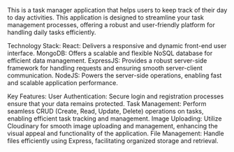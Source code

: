 This is a task manager application that helps users to keep track of their day to day activities.
This application is designed to streamline your task management processes, offering a robust and user-friendly platform for handling daily tasks efficiently.

Technology Stack:
React: Delivers a responsive and dynamic front-end user interface.
MongoDB: Offers a scalable and flexible NoSQL database for efficient data management.
ExpressJS: Provides a robust server-side framework for handling requests and ensuring smooth server-client communication.
NodeJS: Powers the server-side operations, enabling fast and scalable application performance.


Key Features:
User Authentication: Secure login and registration processes ensure that your data remains protected.
Task Management: Perform seamless CRUD (Create, Read, Update, Delete) operations on tasks, enabling efficient task tracking and management.
Image Uploading: Utilize Cloudinary for smooth image uploading and management, enhancing the visual appeal and functionality of the application.
File Management: Handle files efficiently using Express, facilitating organized storage and retrieval.
